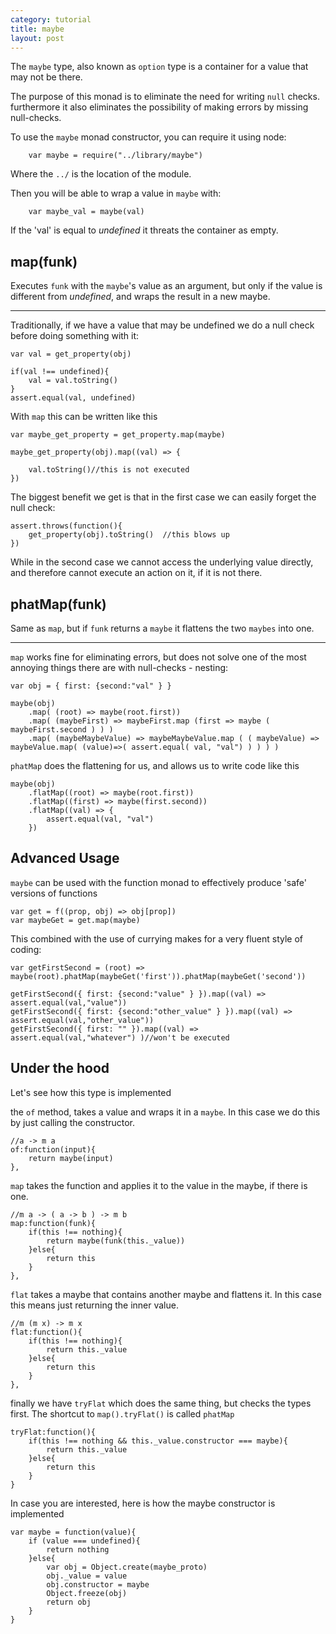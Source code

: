 ```yaml
---
category: tutorial
title: maybe
layout: post
---
```


The `maybe` type, also known as `option` type is a container for a value that may not be there. 

The purpose of this monad is to eliminate the need for writing `null` checks. furthermore it also eliminates the possibility of making errors by missing null-checks.

<!--more-->





To use the `maybe` monad constructor, you can require it using node:
		
		var maybe = require("../library/maybe")


Where the `../` is the location of the module.

Then you will be able to wrap a value in `maybe` with:

		var maybe_val = maybe(val)

If the 'val' is equal to *undefined* it threats the container as empty.


map(funk)
----
Executes `funk` with the `maybe`'s value as an argument, but only if the value is different from *undefined*, and wraps the result in a new maybe.

***



Traditionally, if we have a value that may be undefined we do a null check before doing something with it:



	
	var val = get_property(obj)
	
	if(val !== undefined){
		val = val.toString()
	}
	assert.equal(val, undefined) 

With `map` this can be written like this

 	var maybe_get_property = get_property.map(maybe)

	maybe_get_property(obj).map((val) => {

		val.toString()//this is not executed
	})

The biggest benefit we get is that in the first case we can easily forget the null check:
	
	assert.throws(function(){
		get_property(obj).toString()  //this blows up
	})

While in the second case we cannot access the underlying value directly, and therefore cannot execute an action on it, if it is not there.




phatMap(funk)
----

Same as `map`, but if `funk` returns a `maybe` it flattens the two `maybes` into one.

***




`map` works fine for eliminating errors, but does not solve one of the most annoying things there are with null-checks - nesting:

	var obj = { first: {second:"val" } }
	
	maybe(obj)
		.map( (root) => maybe(root.first))
		.map( (maybeFirst) => maybeFirst.map (first => maybe ( maybeFirst.second ) ) ) 
		.map( (maybeMaybeValue) => maybeMaybeValue.map ( ( maybeValue) => maybeValue.map( (value)=>( assert.equal( val, "val") ) ) ) )

`phatMap` does the flattening for us, and allows us to write code like this

	maybe(obj)
		.flatMap((root) => maybe(root.first))
		.flatMap((first) => maybe(first.second))
		.flatMap((val) => {
			assert.equal(val, "val")
		})




Advanced Usage
----



 `maybe` can be used with the function monad to effectively produce 'safe' versions of functions

	var get = f((prop, obj) => obj[prop])
	var maybeGet = get.map(maybe)

This combined with the use of currying makes for a very fluent style of coding:

	var getFirstSecond = (root) => maybe(root).phatMap(maybeGet('first')).phatMap(maybeGet('second'))
	
	getFirstSecond({ first: {second:"value" } }).map((val) => assert.equal(val,"value"))
	getFirstSecond({ first: {second:"other_value" } }).map((val) => assert.equal(val,"other_value"))
	getFirstSecond({ first: "" }).map((val) => assert.equal(val,"whatever") )//won't be executed 







                                            
Under the hood                                
--------------                                
Let's see how this type is implemented     
                                            



the `of` method, takes a value and wraps it in a `maybe`.
In this case we do this by just calling the constructor.

	//a -> m a
	of:function(input){
		return maybe(input)
	},

`map` takes the function and applies it to the value in the maybe, if there is one.

	//m a -> ( a -> b ) -> m b
	map:function(funk){
		if(this !== nothing){
			return maybe(funk(this._value))
		}else{	
			return this 
		}
	},

`flat` takes a maybe that contains another maybe and flattens it.
In this case this means just returning the inner value.

	//m (m x) -> m x
	flat:function(){
		if(this !== nothing){
			return this._value
		}else{
			return this
		}
	},

finally we have `tryFlat` which does the same thing, but checks the types first. The shortcut to `map().tryFlat()` is called `phatMap` 

	tryFlat:function(){
		if(this !== nothing && this._value.constructor === maybe){
			return this._value
		}else{
			return this
		}
	}
	


In case you are interested, here is how the maybe constructor is implemented


	var maybe = function(value){
		if (value === undefined){
			return nothing
		}else{
			var obj = Object.create(maybe_proto)
			obj._value = value
			obj.constructor = maybe
			Object.freeze(obj)
			return obj
		}
	}







